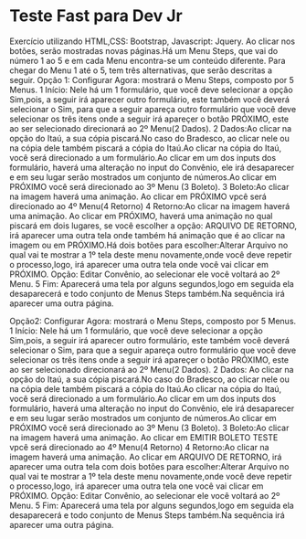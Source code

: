 # Teste Fast para Dev Jr
 Exercício utilizando HTML,CSS: Bootstrap, Javascript: Jquery.
 Ao clicar nos botões, serão mostradas novas páginas.Há um Menu Steps, que vai do número 1 ao 5 e em cada Menu encontra-se um conteúdo diferente.
 Para chegar do Menu 1 até o 5, tem três alternativas, que serão descritas a seguir.
 Opção 1:
 Configurar Agora: mostrará o Menu Steps, composto por 5 Menus.
 1 Início: Nele há um 1 formulário, que você deve selecionar a opção Sim,pois, a seguir irá aparecer outro formulário, este também você deverá selecionar o Sim, para que a seguir apareça outro formulário que você deve selecionar os três itens onde a seguir irá apareçer o botão PRÓXIMO, este ao ser selecionado direcionará ao 2º Menu(2 Dados).
2 Dados:Ao clicar na opção  do Itaú, a sua cópia piscará.No caso do Bradesco, ao clicar nele ou na cópia dele também piscará a cópia do Itaú.Ao clicar na cópia do Itaú, você será direcionado a um formulário.Ao clicar em um dos inputs dos formulário, haverá uma alteração no input do Convênio, ele irá desaparecer e em seu lugar serão mostrados um conjunto de números.Ao clicar em PRÓXIMO você será direcionado ao 3º Menu (3 Boleto).
3 Boleto:Ao clicar na imagem haverá uma animação.
Ao clicar em PRÓXIMO vpcê será direcionado ao 4º Menu(4 Retorno)
4 Retorno:Ao clicar na imagem haverá uma animação.
Ao clicar em PRÓXIMO, haverá uma animação  no qual piscará em dois lugares, se você escolher a opção: ARQUIVO DE RETORNO, irá aparecer uma outra tela onde também há animação que é ao clicar na imagem ou em PRÓXIMO.Há dois botões para escolher:Alterar Arquivo no qual vai te mostrar a 1º tela deste menu novamente,onde você deve repetir o processo,logo, irá aparecer uma outra tela onde você vai clicar em PRÓXIMO.
Opção: Editar Convênio, ao selecionar ele você voltará ao 2º Menu.
5 Fim: Aparecerá uma tela por alguns segundos,logo em seguida ela desaparecerá e todo conjunto de Menus Steps também.Na sequência irá aparecer uma outra página.

Opção2:
Configurar Agora: mostrará o Menu Steps, composto por 5 Menus.
 1 Início: Nele há um 1 formulário, que você deve selecionar a opção Sim,pois, a seguir irá aparecer outro formulário, este também você deverá selecionar o Sim, para que a seguir apareça outro formulário que você deve selecionar os três itens onde a seguir irá apareçer o botão PRÓXIMO, este ao ser selecionado direcionará ao 2º Menu(2 Dados).
2 Dados: Ao clicar na opção  do Itaú, a sua cópia piscará.No caso do Bradesco, ao clicar nele ou na cópia dele também piscará a cópia do Itaú.Ao clicar na cópia do Itaú, você será direcionado a um formulário.Ao clicar em um dos inputs dos formulário, haverá uma alteração no input do Convênio, ele irá desaparecer e em seu lugar serão mostrados um conjunto de números.Ao clicar em PRÓXIMO você será direcionado ao 3º Menu (3 Boleto).
3 Boleto:Ao clicar na imagem haverá uma animação. 
Ao clicar em EMITIR BOLETO TESTE vpcê será direcionado ao 4º Menu(4 Retorno)
4 Retorno:Ao clicar na imagem haverá uma animação.
Ao clicar em ARQUIVO DE RETORNO, irá aparecer uma outra tela com dois botões para escolher:Alterar Arquivo no qual vai te mostrar a 1º tela deste menu novamente,onde você deve repetir o processo,logo, irá aparecer uma outra tela one você vai clicar em PRÓXIMO.
Opção: Editar Convênio, ao selecionar ele você voltará ao 2º Menu.
5 Fim: Aparecerá uma tela por alguns segundos,logo em seguida ela desaparecerá e todo conjunto de Menus Steps também.Na sequência irá aparecer uma outra página.








 

